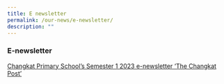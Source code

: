 ```yaml
---
title: E newsletter
permalink: /our-news/e-newsletter/
description: ""
---
```

### **E-newsletter**

[Changkat Primary School’s Semester 1 2023 e-newsletter ‘The Changkat Post’](https://drive.google.com/file/d/1UrArsukjchca0pevK3qI_1h5nFbNdm3l/view)
<!--
**[Changkat Primary School’s Semester 1 2022 e-newsletter ‘The Changkat Post’](https://drive.google.com/drive/folders/1iihlma7f9XTbujtHhbza81o_oxJApHWM)**

**[Changkat Primary School’s Semester 2 2022 e-newsletter ‘The Changkat Post’](https://drive.google.com/file/d/1K8wCJuvbBqeqaOyX9LW_JlOe9t4xR_nQ/view)**

--> 